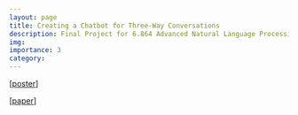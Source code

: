 ```yaml
---
layout: page
title: Creating a Chatbot for Three-Way Conversations
description: Final Project for 6.864 Advanced Natural Language Processing (Spring 2021) 
img:
importance: 3
category:
---
```


[[poster](https://amburger66.github.io/assets/pdf/6_864_Chatbot_Poster.pdf)]

[[paper](https://amburger66.github.io/assets/pdf/6_864_Chatbot_Project_Final_Report.pdf)]
